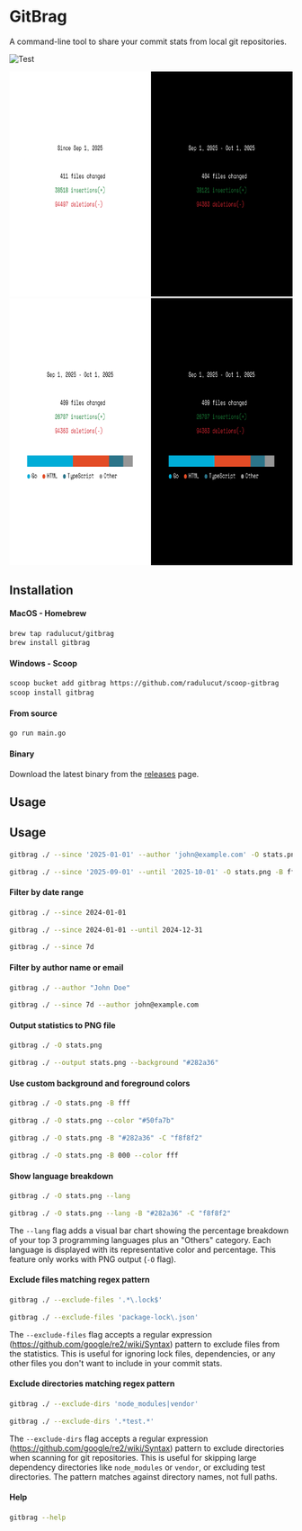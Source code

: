 # GitBrag

A command-line tool to share your commit stats from local git repositories.

![Test](https://github.com/radulucut/gitbrag/actions/workflows/tests.yml/badge.svg)

<img src="./screenshot.png" width="800" height="400" />
<img src="./screenshot_lang.png" width="800" height="475" />

## Installation

#### MacOS - Homebrew

```bash
brew tap radulucut/gitbrag
brew install gitbrag
```

#### Windows - Scoop

```bash
scoop bucket add gitbrag https://github.com/radulucut/scoop-gitbrag
scoop install gitbrag
```

#### From source

```bash
go run main.go
```

#### Binary

Download the latest binary from the [releases](https://github.com/radulucut/gitbrag/releases) page.

## Usage

## Usage

```sh
gitbrag ./ --since '2025-01-01' --author 'john@example.com' -O stats.png -B 000 -C fff
```

```sh
gitbrag ./ --since '2025-09-01' --until '2025-10-01' -O stats.png -B fff -C 000 --lang --exclude-files '.*package-lock.json$'
```

#### Filter by date range

```sh
gitbrag ./ --since 2024-01-01
```

```sh
gitbrag ./ --since 2024-01-01 --until 2024-12-31
```

```sh
gitbrag ./ --since 7d
```

#### Filter by author name or email

```sh
gitbrag ./ --author "John Doe"
```

```sh
gitbrag ./ --since 7d --author john@example.com
```

#### Output statistics to PNG file

```sh
gitbrag ./ -O stats.png
```

```sh
gitbrag ./ --output stats.png --background "#282a36"
```

#### Use custom background and foreground colors

```sh
gitbrag ./ -O stats.png -B fff
```

```sh
gitbrag ./ -O stats.png --color "#50fa7b"
```

```sh
gitbrag ./ -O stats.png -B "#282a36" -C "f8f8f2"
```

```sh
gitbrag ./ -O stats.png -B 000 --color fff
```

#### Show language breakdown

```sh
gitbrag ./ -O stats.png --lang
```

```sh
gitbrag ./ -O stats.png --lang -B "#282a36" -C "f8f8f2"
```

The `--lang` flag adds a visual bar chart showing the percentage breakdown of your top 3 programming languages plus an "Others" category. Each language is displayed with its representative color and percentage. This feature only works with PNG output (`-O` flag).

#### Exclude files matching regex pattern

```sh
gitbrag ./ --exclude-files '.*\.lock$'
```

```sh
gitbrag ./ --exclude-files 'package-lock\.json'
```

The `--exclude-files` flag accepts a regular expression (https://github.com/google/re2/wiki/Syntax) pattern to exclude files from the statistics. This is useful for ignoring lock files, dependencies, or any other files you don't want to include in your commit stats.

#### Exclude directories matching regex pattern

```sh
gitbrag ./ --exclude-dirs 'node_modules|vendor'
```

```sh
gitbrag ./ --exclude-dirs '.*test.*'
```

The `--exclude-dirs` flag accepts a regular expression (https://github.com/google/re2/wiki/Syntax) pattern to exclude directories when scanning for git repositories. This is useful for skipping large dependency directories like `node_modules` or `vendor`, or excluding test directories. The pattern matches against directory names, not full paths.

#### Help

```bash
gitbrag --help
```
